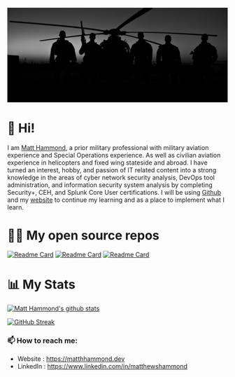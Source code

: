 
![Hero image](https://raw.githubusercontent.com/matthewshammond/images/master/background.jpg)

# 👋 Hi!

I am [Matt Hammond](https://matthammond.dev), a prior military professional with military aviation experience and Special Operations experience. As well as civilian aviation experience in helicopters and fixed wing stateside and abroad. I have turned an interest, hobby, and passion of IT related content into a strong knowledge in the areas of cyber network security analysis, DevOps tool administration, and information security system analysis by completing Security+, CEH, and Splunk Core User certifications. I will be using [Github](https://github.com/matthewshammond) and my [website](https://matthammond.dev) to continue my learning and as a place to implement what I learn.


# 🧑‍💻 My open source repos

[![Readme Card](https://github-readme-stats-sigma-five.vercel.app/api/pin/?username=matthewshammond&repo=AUG-Maps&theme=nord)](https://github.com/matthewshammond/AUG-Maps)
[![Readme Card](https://github-readme-stats-sigma-five.vercel.app/api/pin/?username=matthewshammond&repo=NASPi&theme=nord)](https://github.com/matthewshammond/NASPi)
[![Readme Card](https://github-readme-stats.vercel.app/api/pin/?username=matthewshammond&repo=website&theme=nord)](https://github.com/matthewshammond/website)

# 📊 My Stats

[![Matt Hammond's github stats](https://github-readme-stats.vercel.app/api?username=matthewshammond&show_icons=true&theme=nord&hide=stars)](https://github.com/matthewshammond)

[![GitHub Streak](https://github-readme-streak-stats.herokuapp.com/?user=matthewshammond&theme=nord)](https://github.com/matthewshammond)

### 📫 How to reach me:
  - Website   : <https://matthhammond.dev>
  - LinkedIn  : <https://www.linkedin.com/in/matthewshammond>
  
<!--
**matthewshammond/matthewshammond** is a ✨ _special_ ✨ repository because its `README.md` (this file) appears on your GitHub profile.

Here are some ideas to get you started:

- 🔭 I’m currently working on ...
- 🌱 I’m currently learning ...
- 👯 I’m looking to collaborate on ...
- 🤔 I’m looking for help with ...
- 💬 Ask me about ...
- 📫 How to reach me: ...
- 😄 Pronouns: ...
- ⚡ Fun fact: ...
-->
